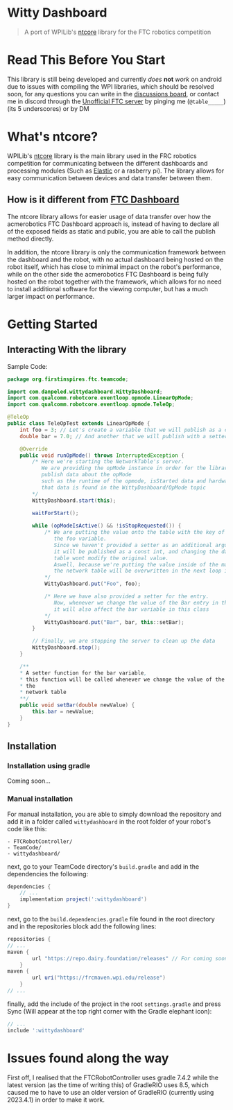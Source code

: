 # Witty Dashboard
> A port of WPILib's [ntcore]([https://github.com/wpilibsuite/ntcore](https://github.com/wpilibsuite/allwpilib/tree/main/ntcore)) library for the FTC robotics competition

# Read This Before You Start
This library is still being developed and currently *does* **not** *work* on android due to issues with compiling the WPI libraries, which should be resolved soon, 
for any questions you can write in the [discussions board](https://github.com/DanPeled/Witty-Dashboard/discussions), or contact me in discord through the [Unofficial FTC server](https://discord.com/channels/225450307654647808/736362540862275645/947563539315429456) by pinging me (`@table_____`) (its 5 underscores) or by DM 

# What's ntcore?

WPILib's [ntcore]([https://github.com/wpilibsuite/ntcore](https://github.com/wpilibsuite/allwpilib/tree/main/ntcore)) library is the main library used in the FRC robotics competition for communicating between the different dashboards and processing modules (Such as [Elastic](https://github.com/Gold872/elastic-dashboard) or a rasberry pi).
The library allows for easy communication between devices and data transfer between them.

## How is it different from [FTC Dashboard](https://github.com/acmerobotics/ftc-dashboard)

The ntcore library allows for easier usage of data transfer over how the acmerobotics FTC Dashboard approach is, instead of having to declare all of the exposed fields as static and public, you are able to call the publish method directly.

In addition, the ntcore library is only the communication framework between the dashboard and the robot, with no actual dashboard being hosted on the robot itself, which has close to minimal impact on the robot's performance, while on the other side the acmerobotics FTC Dashboard is being fully hosted on the robot together with the framework, which allows for no need to install additional software for the viewing computer, but has a much larger impact on performance.


# Getting Started
## Interacting With the library
Sample Code: 
```java
package org.firstinspires.ftc.teamcode;

import com.danpeled.wittydashboard.WittyDashboard;
import com.qualcomm.robotcore.eventloop.opmode.LinearOpMode;
import com.qualcomm.robotcore.eventloop.opmode.TeleOp;

@TeleOp
public class TeleOpTest extends LinearOpMode {
    int foo = 3; // Let's create a variable that we will publish as a const int to the table
    double bar = 7.0; // And another that we will publish with a setter

    @Override
    public void runOpMode() throws InterruptedException {
        /* Here we're starting the NetworkTable's server.
           We are providing the opMode instance in order for the library to automatically
           publish data about the opMode
           such as the runtime of the opmode, isStarted data and hardwaremap data,
           that data is found in the WittyDashboard/OpMode topic
        */
        WittyDashboard.start(this); 

        waitForStart();
        
        while (opModeIsActive() && !isStopRequested()) {
            /* We are putting the value onto the table with the key of "Foo" and the value of
               the foo variable.
               Since we haven't provided a setter as an additional argument for the function,
               it will be published as a const int, and changing the data through the network
               table wont modify the original value.
               Aswell, because we're putting the value inside of the main loop, any change in
               the network table will be overwritten in the next loop iteration
            */
            WittyDashboard.put("Foo", foo); 

            /* Here we have also provided a setter for the entry.
               Now, whenever we change the value of the Bar entry in the table,
               it will also affect the bar variable in this class 
            */
            WittyDashboard.put("Bar", bar, this::setBar);
        }

        // Finally, we are stopping the server to clean up the data
        WittyDashboard.stop();
    }

    /**
    * A setter function for the bar variable,
    * this function will be called whenever we change the value of the bar variable inside of
    * the
    * network table
    **/
    public void setBar(double newValue) {
        this.bar = newValue;
    }
}

```

## Installation
### Installation using gradle
Coming soon...

### Manual installation
For manual installation, you are able to simply download the repository and add it in a folder called `wittydashboard` in the root folder of your robot's code like this: 
```
- FTCRobotController/
- TeamCode/
- wittydashboard/
```

next, go to your TeamCode directory's `build.gradle` and add in the dependencies the following: 
```groovy
dependencies {
    // ... 
    implementation project(':wittydashboard')
}
```
next, go to the `build.dependencies.gradle` file found in the root directory and in the repositories block add the following lines: 
```gradle
repositories {
// ...
maven {
        url "https://repo.dairy.foundation/releases" // For coming soon features, isn't required for now
    }
maven {
        url uri("https://frcmaven.wpi.edu/release")
    }
// ...
```

finally, add the include of the project in the root `settings.gradle` and press Sync (Will appear at the top right corner with the Gradle elephant icon): 
```groovy
// ...
include ':wittydashboard'
```

# Issues found along the way
First off, I realised that the FTCRobotController uses gradle 7.4.2 while the latest version (as the time of writing this) of GradleRIO uses 8.5, which caused me to have to use an older version of GradleRIO (currently using 2023.4.1) in order to make it work.

